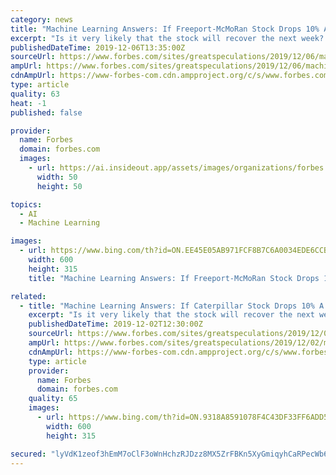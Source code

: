 ```yaml
---
category: news
title: "Machine Learning Answers: If Freeport-McMoRan Stock Drops 10% A Week, What’s The Chance It’ll Recoup Its Losses In A Month?"
excerpt: "Is it very likely that the stock will recover the next week? What about the next month or a quarter? You can test a variety of scenarios on the Trefis Machine Learning Engine to calculate if Freeport stock dropped, what’s the chance it’ll rise. For example, after a 5% drop over a week (5 trading days), the Trefis machine learning engine ..."
publishedDateTime: 2019-12-06T13:35:00Z
sourceUrl: https://www.forbes.com/sites/greatspeculations/2019/12/06/machine-learning-answers-if-freeport-mcmoran-stock-drops-10-a-week-whats-the-chance-itll-recoup-its-losses-in-a-month/
ampUrl: https://www.forbes.com/sites/greatspeculations/2019/12/06/machine-learning-answers-if-freeport-mcmoran-stock-drops-10-a-week-whats-the-chance-itll-recoup-its-losses-in-a-month/amp/
cdnAmpUrl: https://www-forbes-com.cdn.ampproject.org/c/s/www.forbes.com/sites/greatspeculations/2019/12/06/machine-learning-answers-if-freeport-mcmoran-stock-drops-10-a-week-whats-the-chance-itll-recoup-its-losses-in-a-month/amp/
type: article
quality: 63
heat: -1
published: false

provider:
  name: Forbes
  domain: forbes.com
  images:
    - url: https://ai.insideout.app/assets/images/organizations/forbes.com-50x50.jpg
      width: 50
      height: 50

topics:
  - AI
  - Machine Learning

images:
  - url: https://www.bing.com/th?id=ON.EE45E05AB971FCF8B7C6A0034EDE6CCB
    width: 600
    height: 315
    title: "Machine Learning Answers: If Freeport-McMoRan Stock Drops 10% A Week, What’s The Chance It’ll Recoup Its Losses In A Month?"

related:
  - title: "Machine Learning Answers: If Caterpillar Stock Drops 10% A Week, What’s The Chance It’ll Recoup Its Losses In A Month?"
    excerpt: "Is it very likely that the stock will recover the next week? What about the next month or a quarter? You can test a variety of scenarios on the Trefis Machine Learning Engine to calculate if Caterpillar stock dropped, what’s the chance it’ll rise. For example, after a 5% drop over a week (5 trading days), the Trefis machine learning engine ..."
    publishedDateTime: 2019-12-02T12:30:00Z
    sourceUrl: https://www.forbes.com/sites/greatspeculations/2019/12/02/machine-learning-answers-if-caterpillar-stock-drops-10-a-week-whats-the-chance-itll-recoup-its-losses-in-a-month/
    ampUrl: https://www.forbes.com/sites/greatspeculations/2019/12/02/machine-learning-answers-if-caterpillar-stock-drops-10-a-week-whats-the-chance-itll-recoup-its-losses-in-a-month/amp/
    cdnAmpUrl: https://www-forbes-com.cdn.ampproject.org/c/s/www.forbes.com/sites/greatspeculations/2019/12/02/machine-learning-answers-if-caterpillar-stock-drops-10-a-week-whats-the-chance-itll-recoup-its-losses-in-a-month/amp/
    type: article
    provider:
      name: Forbes
      domain: forbes.com
    quality: 65
    images:
      - url: https://www.bing.com/th?id=ON.9318A8591078F4C43DF33FF6ADD5EF85
        width: 600
        height: 315

secured: "lyVdK1zeof3hEmM7oClF3oWnHchzRJDzz8MX5ZrFBKn5XyGmiqyhCaRPecWb6OG3EouzQ25KCO9M42TfWrmn2tE1lY/Kx9VFa/yTqFIrIyAgdHKw+Wwl78sMVV8J9/jWmYLu5HG2LRDbH5zFtc6JEyGbuQuWK7TOlMhjOkxco7HcECOQrFTyDZwSdyT4uXXgvG4nFmFfO18+HKsJZD6KOYmb45pnK6YUxUrBfezZy21jGY96NRRaP3JlJ5BrXMScU1V8p0RqMFonOqU1v9B4Ww==;8FMWRiIdhumsN/xBZCFrYw=="
---
```


